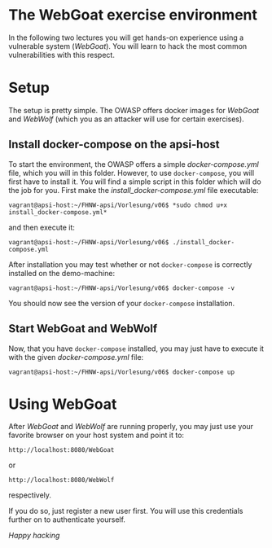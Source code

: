 # The WebGoat exercise environment
In the following two lectures you will get hands-on experience using a vulnerable system (*WebGoat*). You will learn to hack the most common vulnerabilities with this respect.

# Setup
The setup is pretty simple. The OWASP offers docker images for *WebGoat* and *WebWolf* (which you as an attacker will use for certain exercises). 

## Install docker-compose on the apsi-host
To start the environment, the OWASP offers a simple *docker-compose.yml* file, which you will in this folder. However, to use `docker-compose`, you will first have to install it. You will find a simple script in this folder which will do the job for you. First make the *install_docker-compose.yml* file executable:

`vagrant@apsi-host:~/FHNW-apsi/Vorlesung/v06$ *sudo chmod u+x install_docker-compose.yml*`

and then execute it:

`vagrant@apsi-host:~/FHNW-apsi/Vorlesung/v06$ ./install_docker-compose.yml`

After installation you may test whether or not `docker-compose` is correctly installed on the demo-machine:

`vagrant@apsi-host:~/FHNW-apsi/Vorlesung/v06$ docker-compose -v`

You should now see the version of your `docker-compose` installation.

## Start WebGoat and WebWolf
Now, that you have `docker-compose` installed, you may just have to execute it with the given *docker-compose.yml* file:

`vagrant@apsi-host:~/FHNW-apsi/Vorlesung/v06$ docker-compose up`

# Using WebGoat
After *WebGoat* and *WebWolf* are running properly, you may just use your favorite browser on your host system and point it to:

`http://localhost:8080/WebGoat`

or

`http://localhost:8080/WebWolf`

respectively.

If you do so, just register a new user first. You will use this credentials further on to authenticate yourself.

*Happy hacking*